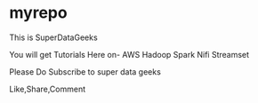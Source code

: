 # myrepo
This is SuperDataGeeks



You will get Tutorials Here on-
AWS
Hadoop
Spark
Nifi
Streamset



Please Do Subscribe to super data geeks

Like,Share,Comment


